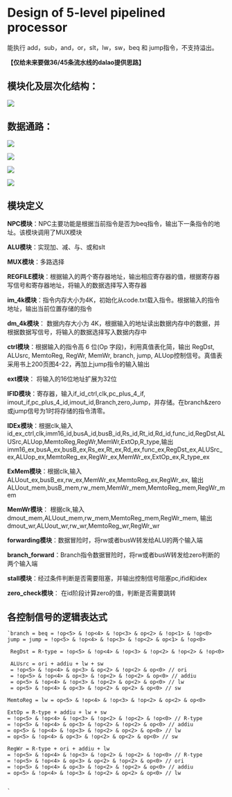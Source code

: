 # Design of 5-level pipelined processor
能执行 add，sub，and，or，slt，lw，sw，beq 和 jump指令，不支持溢出。

**【仅给未来要做36/45条流水线的dalao提供思路】**




## 模块化及层次化结构： ##
![](https://i.imgur.com/3eGDzqk.jpg)


## 数据通路： ##
![](https://i.imgur.com/kBVZzGp.png)

![](https://i.imgur.com/nTeMnty.png)

![](https://i.imgur.com/XbJDh24.png)

![](https://i.imgur.com/2PjD2LL.png)


## 模块定义 ##
**NPC模块**：NPC主要功能是根据当前指令是否为beq指令，输出下一条指令的地址。该模块调用了MUX模块


**ALU模块**：实现加、减、与、或和slt

**MUX模块**：多路选择

**REGFILE模块**：根据输入的两个寄存器地址，输出相应寄存器的值，根据寄存器写信号和寄存器地址，将输入的数据选择写入寄存器

**im_4k模块**：指令内存大小为4K，初始化从code.txt载入指令。根据输入的指令地址，输出当前位置存储的指令

**dm_4k模块**：
数据内存大小为 4K，根据输入的地址读出数据内存中的数据，并根据数据写信号，将输入的数据选择写入数据内存中

**ctrl模块**：根据输入的指令高 6 位(Op 字段)，利用真值表化简，输出 RegDst, ALUsrc, 
MemtoReg, RegWr, MemWr, branch, jump, ALUop控制信号。真值表采用书上200页图4-22，再加上jump指令的输入输出

**ext模块**：
将输入的16位地址扩展为32位

**IFID模块**：寄存器，输入if_id_ctrl,clk,pc_plus_4_if, imout_if,pc_plus_4_id,imout_id,Branch,zero,Jump，并存储。在branch&zero或jump信号为1时将存储的指令清零。

**IDEx模块**：根据clk,输入id_ex_ctrl,clk,imm16_id,busA_id,busB_id,Rs_id,Rt_id,Rd_id,func_id,RegDst,ALUSrc,ALUop,MemtoReg,RegWr,MemWr,ExtOp,R_type,输出imm16_ex,busA_ex,busB_ex,Rs_ex,Rt_ex,Rd_ex,func_ex,RegDst_ex,ALUSrc_ex,ALUop_ex,MemtoReg_ex,RegWr_ex,MemWr_ex,ExtOp_ex,R_type_ex

**ExMem模块**：根据clk,输入ALUout_ex,busB_ex,rw_ex,MemWr_ex,MemtoReg_ex,RegWr_ex,
输出ALUout_mem,busB_mem,rw_mem,MemWr_mem,MemtoReg_mem,RegWr_mem 


**MemWr模块**：
根据clk,输入dmout_mem,ALUout_mem,rw_mem,MemtoReg_mem,RegWr_mem,
输出dmout_wr,ALUout_wr,rw_wr,MemtoReg_wr,RegWr_wr 

**forwarding模块**：数据冒险时，将rw或者busW转发给ALU的两个输入端

**branch_forward**：Branch指令数据冒险时，将rw或者busW转发给zero判断的两个输入端 

**stall模块**：经过条件判断是否需要阻塞，并输出控制信号阻塞pc,ifid和idex 

**zero_check模块**：
在id阶段计算zero的值，判断是否需要跳转

## 各控制信号的逻辑表达式 ##
    `branch = beq = !op<5> & !op<4> & !op<3> & op<2> & !op<1> & !op<0> jump = jump = !op<5> & !op<4> & !op<3> & !op<2> & op<1> & !op<0>
	
	 RegDst = R-type = !op<5> & !op<4> & !op<3> & !op<2> & !op<2> & !op<0>

	 ALUsrc = ori + addiu + lw + sw 
     = !op<5> & !op<4> & op<3> & op<2> & !op<2> & op<0> // ori 
     = !op<5> & !op<4> & op<3> & !op<2> & !op<2> & op<0> // addiu 
     = op<5> & !op<4> & !op<3> & !op<2> & op<2> & op<0> // lw 
     = op<5> & !op<4> & op<3> & !op<2> & op<2> & op<0> // sw

	MemtoReg = lw = op<5> & !op<4> & !op<3> & !op<2> & op<2> & op<0> 
	
	ExtOp = R-type + addiu + lw + sw 
	= !op<5> & !op<4> & !op<3> & !op<2> & !op<2> & !op<0> // R-type 
    = !op<5> & !op<4> & op<3> & !op<2> & !op<2> & op<0> // addiu 
    = op<5> & !op<4> & !op<3> & !op<2> & op<2> & op<0> // lw 
    = op<5> & !op<4> & op<3> & !op<2> & op<2> & op<0> // sw 

	RegWr = R-type + ori + addiu + lw 
    = !op<5> & !op<4> & !op<3> & !op<2> & !op<2> & !op<0> // R-type 
	= !op<5> & !op<4> & op<3> & op<2> & !op<2> & op<0> // ori 
    = !op<5> & !op<4> & op<3> & !op<2> & !op<2> & op<0> // addiu 
    = op<5> & !op<4> & !op<3> & !op<2> & op<2> & op<0> // lw 


	`